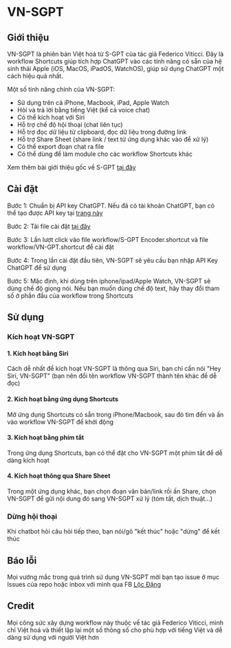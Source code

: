 # VN-SGPT

## Giới thiệu 
VN-SGPT là phiên bản Việt hoá từ S-GPT của tác giả Federico Viticci. Đây là workflow Shortcuts giúp tích hợp ChatGPT vào các tính năng có sẵn của hệ sinh thái Apple (iOS, MacOS, iPadOS, WatchOS), giúp sử dụng ChatGPT một cách hiệu quả nhất.

Một số tính năng chính của VN-SGPT: 
- Sử dụng trên cả iPhone, Macbook, iPad, Apple Watch
- Hỏi và trả lời bằng tiếng Việt (kể cả voice chat)
- Có thể kích hoạt với Siri 
- Hỗ trợ chế độ hội thoại (chat liên tục)
- Hỗ trợ đọc dữ liệu từ clipboard, đọc dữ liệu trong đường link 
- Hỗ trợ Share Sheet (share link / text từ ứng dụng khác vào để xử lý)
- Có thể export đoạn chat ra file 
- Có thể dùng để làm module cho các workflow Shortcuts khác 

Xem thêm bài giới thiệu gốc về S-GPT [tại đây](https://www.macstories.net/ios/introducing-s-gpt-a-shortcut-to-connect-openais-chatgpt-with-native-features-of-apples-operating-systems/)


## Cài đặt

Bước 1: Chuẩn bị API key ChatGPT. Nếu đã có tài khoản ChatGPT, bạn có thể tạo được API key tại [trang này](https://platform.openai.com/account/api-keys)

Bước 2: Tải file cài đặt [tại đây](https://github.com/hailoc12/VN-SGPT/releases/tag/1.0)

Bước 3: Lần lượt click vào file workflow/S-GPT Encoder.shortcut và file workflow/VN-GPT.shortcut để cài đặt 

Bước 4: Trong lần cài đặt đầu tiên, VN-SGPT sẽ yêu cầu bạn nhập API Key ChatGPT để sử dụng 

Bước 5: Mặc định, khi dùng trên iphone/ipad/Apple Watch, VN-SGPT sẽ dùng chế độ giọng nói. Nếu bạn muốn dùng chế độ text, hãy thay đổi tham số ở phần đầu của workflow trong Shortcuts


## Sử dụng 

### Kích hoạt VN-SGPT 
#### 1. Kích hoạt bằng Siri 
Cách dễ nhất để kích hoạt VN-SGPT là thông qua Siri, bạn chỉ cần nói "Hey Siri, VN-SGPT" (bạn nên đổi tên workflow VN-SGPT thành tên khác để dễ đọc)

#### 2. Kích hoạt bằng ứng dụng Shortcuts 
Mở ứng dụng Shortcuts có sẵn trong iPhone/Macbook, sau đó tìm đến và ấn vào workflow VN-SGPT để khởi động 

#### 3. Kích hoạt bằng phím tắt 
Trong ứng dụng Shortcuts, bạn có thể đặt cho VN-SGPT một phím tắt để dễ dàng kích hoạt 

#### 4. Kích hoạt thông qua Share Sheet 
Trong một ứng dụng khác, bạn chọn đoạn văn bản/link rồi ấn Share, chọn VN-SGPT để gửi nội dung đó sang VN-SGPT xử lý (tóm tắt, dịch thuật...)

### Dừng hội thoại 
Khi chatbot hỏi câu hỏi tiếp theo, bạn nói/gõ "kết thúc" hoặc "dừng" để kết thúc 


## Báo lỗi
Mọi vướng mắc trong quá trình sử dụng VN-SGPT mời bạn tạo issue ở mục Issues của repo hoặc inbox với mình qua FB [Lộc Đặng](https://www.facebook.com/locdh90/)


## Credit  
Mọi công sức xây dựng workflow này thuộc về tác giả Federico Viticci, mình chỉ Việt hoá và thiết lập lại một số thông số cho phù hợp với tiếng Việt và dễ dàng sử dụng với người Việt hơn

